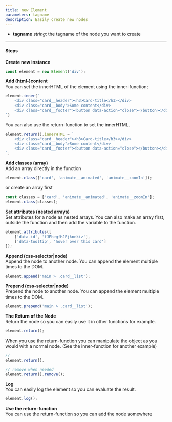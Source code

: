 ```yaml
---
title: new Element
parameters: tagname
description: Easily create new nodes
---
```


- **tagname** *string*: the tagname of the node you want to create

---

#### Steps
**Create new instance**

```js
const element = new Element('div');
```

**Add (html-)content**<br>
You can set the innerHTML of the element using the inner-function;

```js
element.inner(`
    <div class="card__header"><h3>Card-title</h3></div>
    <div class="card__body">Some content</div>
    <div class="card__footer"><button data-action="close"></button></div>
`)
```

You can also use the return-function to set the innerHTML.

```js
element.return().innerHTML = `
    <div class="card__header"><h3>Card-title</h3></div>
    <div class="card__body">Some content</div>
    <div class="card__footer"><button data-action="close"></button></div>
`;
```

**Add classes (array)**<br>
Add an array directly in the function

```js
element.class(['card', 'animate__animated', 'animate__zoomIn']);
```

or create an array first

```js
const classes = ['card', 'animate__animated', 'animate__zoomIn'];
element.class(classes);
```

**Set attributes (nested arrays)**<br>
Set attributes for a node as nested arrays. You can also make an array first, outside the function and then add the variable to the function.

```js
element.attributes([
    ['data-id', 'fJEhegfHJEjknekiz'],
    ['data-tooltip', 'hover over this card']
]);
```

**Append (css-selector|node)**<br>
Append the node to another node. You can append the element multiple times to the DOM.
```js
element.append('main > .card__list');
```

**Prepend (css-selector|node)**<br>
Prepend the node to another node. You can append the element multiple times to the DOM.
```js
element.prepend('main > .card__list');
```

**The Return of the Node**<br>
Return the node so you can easily use it in other functions for example.

```js
element.return();
```

When you use the return-function you can manipulate the object as you would with a normal node.
(See the inner-function for another example)

```js
//
element.return().

// remove when needed
element.return().remove();
```

**Log**<br>
You can easily log the element so you can evaluate the result.
```js
element.log();
```

**Use the return-function**<br>
You can use the return-function so you can add the node somewhere 